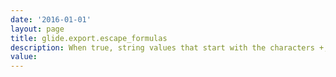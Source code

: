 ```yaml
---
date: '2016-01-01'
layout: page
title: glide.export.escape_formulas
description: When true, string values that start with the characters +, -, =, or @ are prepended with a single apostrophe when you export to CSV, XLS, or XLSX files.
value:  
---
```

